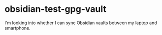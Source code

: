 # obsidian-test-gpg-vault
I'm looking into whether I can sync Obsidian vaults between my laptop and smartphone.
